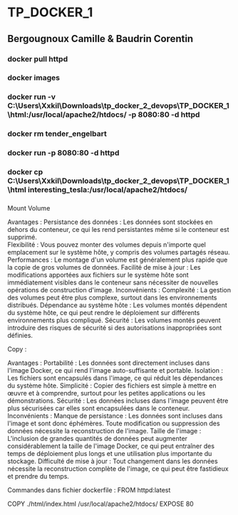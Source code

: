 # TP_DOCKER_1  
## Bergougnoux Camille & Baudrin Corentin  
### docker pull httpd
### docker images
### docker run -v C:\Users\Xxkil\Downloads\tp_docker_2_devops\TP_DOCKER_1\html:/usr/local/apache2/htdocs/ -p 8080:80 -d httpd
### docker rm tender_engelbart
### docker run -p 8080:80 -d httpd
### docker cp C:\Users\Xxkil\Downloads\tp_docker_2_devops\TP_DOCKER_1\html interesting_tesla:/usr/local/apache2/htdocs/
### 


Mount Volume
 
Avantages :
  Persistance des données : Les données sont stockées en dehors du conteneur, ce qui les rend persistantes même si le conteneur est supprimé.  
  Flexibilité : Vous pouvez monter des volumes depuis n'importe quel emplacement sur le système hôte, y compris des volumes partagés réseau.
  Performances : Le montage d'un volume est généralement plus rapide que la copie de gros volumes de données.
  Facilité de mise à jour : Les modifications apportées aux fichiers sur le système hôte sont immédiatement visibles dans le conteneur sans nécessiter de nouvelles opérations de construction d'image.
Inconvénients :
  Complexité : La gestion des volumes peut être plus complexe, surtout dans les environnements distribués.
  Dépendance au système hôte : Les volumes montés dépendent du système hôte, ce qui peut rendre le déploiement sur différents environnements plus compliqué.
  Sécurité : Les volumes montés peuvent introduire des risques de sécurité si des autorisations inappropriées sont définies.
 
Copy :
 
Avantages :
  Portabilité : Les données sont directement incluses dans l'image Docker, ce qui rend l'image auto-suffisante et portable.
  Isolation : Les fichiers sont encapsulés dans l'image, ce qui réduit les dépendances du système hôte.
  Simplicité : Copier des fichiers est simple à mettre en œuvre et à comprendre, surtout pour les petites applications ou les démonstrations.
  Sécurité : Les données incluses dans l'image peuvent être plus sécurisées car elles sont encapsulées dans le conteneur.
Inconvénients :
  Manque de persistance : Les données sont incluses dans l'image et sont donc éphémères. Toute modification ou suppression des données nécessite la reconstruction de l'image.
  Taille de l'image : L'inclusion de grandes quantités de données peut augmenter considérablement la taille de l'image Docker, ce qui peut entraîner des temps de déploiement plus longs et une utilisation plus       importante du stockage.
  Difficulté de mise à jour : Tout changement dans les données nécessite la reconstruction complète de l'image, ce qui peut être fastidieux et prendre du temps.
 
 
Commandes dans fichier dockerfile : 
FROM httpd:latest
 
COPY ./html/index.html /usr/local/apache2/htdocs/ 
EXPOSE 80

